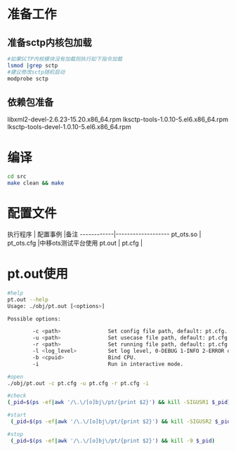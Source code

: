 准备工作
=======
准备sctp内核包加载
-----------------

```bash
#如果SCTP内核模块没有加载则执行如下指令加载
lsmod |grep sctp 
#建议修改sctp随机启动
modprobe sctp     
```

依赖包准备
----------

libxml2-devel-2.6.23-15.20.x86_64.rpm
lksctp-tools-1.0.10-5.el6.x86_64.rpm
lksctp-tools-devel-1.0.10-5.el6.x86_64.rpm

编译
====

```bash
cd src
make clean && make
```

配置文件
========

执行程序    | 配置事例     |备注
------------|-------------------
pt\_ots.so  | pt\_ots.cfg  |中移ots测试平台使用
pt.out      | pt.cfg       |


pt.out使用
=========

```bash
#help
pt.out --help
Usage: ./obj/pt.out [<options>]

Possible options:

        -c <path>               Set config file path, default: pt.cfg.
        -u <path>               Set usecase file path, default: pt.cfg.
        -r <path>               Set running file path, default: pt.cfg.
        -l <log_level>          Set log level, 0-DEBUG 1-INFO 2-ERROR default: 2.
        -b <cpuid>              Bind CPU.
        -i                      Run in interactive mode.

#open
./obj/pt.out -c pt.cfg -u pt.cfg -r pt.cfg -i

#check
(_pid=$(ps -ef|awk '/\.\/[o]bj\/pt/{print $2}') && kill -SIGUSR1 $_pid)

#start
 (_pid=$(ps -ef|awk '/\.\/[o]bj\/pt/{print $2}') && kill -SIGUSR2 $_pid)

#stop
 (_pid=$(ps -ef|awk '/\.\/[o]bj\/pt/{print $2}') && kill -9 $_pid)
```


